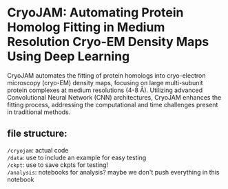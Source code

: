 # CryoJAM: Automating Protein Homolog Fitting in Medium Resolution Cryo-EM Density Maps Using Deep Learning

CryoJAM automates the fitting of protein homologs into cryo-electron microscopy (cryo-EM) density maps, focusing on large multi-subunit protein complexes at medium resolutions (4-8 Å). Utilizing advanced Convolutional Neural Network (CNN) architectures, CryoJAM enhances the fitting process, addressing the computational and time challenges present in traditional methods.

## file structure:
`/cryojam`: actual code  
`/data`: use to include an example for easy testing  
`/ckpt`: use to save ckpts for testing!  
`/analysis`: notebooks for analysis? maybe we don't push everything in this notebook  



